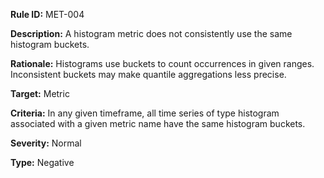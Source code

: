 **Rule ID:** MET-004

**Description:** A histogram metric does not consistently use the same histogram buckets.

**Rationale:** Histograms use buckets to count occurrences in given ranges. Inconsistent buckets may make quantile aggregations less precise.

**Target:** Metric

**Criteria:** In any given timeframe, all time series of type histogram associated with a given metric name have the same histogram buckets.

**Severity:** Normal

**Type:** Negative
